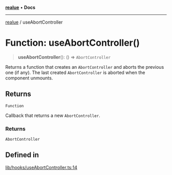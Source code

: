 [**realue**](../README.md) • **Docs**

***

[realue](../README.md) / useAbortController

# Function: useAbortController()

> **useAbortController**(): () => `AbortController`

Returns a function that creates an `AbortController` and aborts the previous one (if any).
The last created `AbortController` is aborted when the component unmounts.

## Returns

`Function`

Callback that returns a new `AbortController`.

### Returns

`AbortController`

## Defined in

[lib/hooks/useAbortController.ts:14](https://github.com/nevoland/realue/blob/3ee19205f96a631a4bd1adc96c572cca62bfa0d1/lib/hooks/useAbortController.ts#L14)
